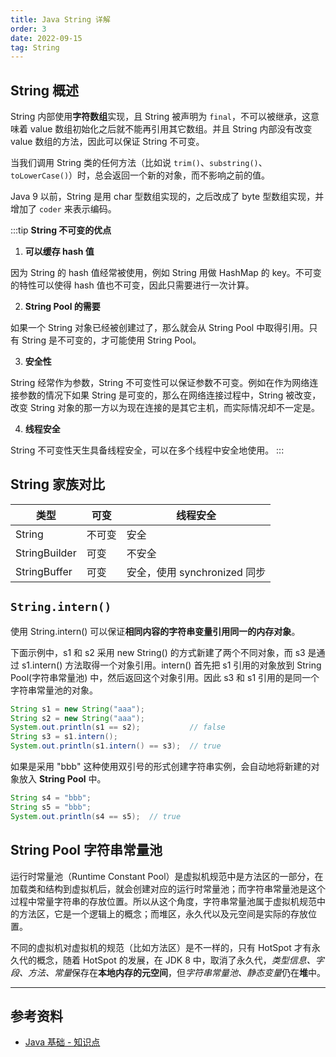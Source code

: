 ```yaml
---
title: Java String 详解
order: 3
date: 2022-09-15
tag: String
---
```


## String 概述

String 内部使用**字符数组**实现，且 String 被声明为 `final`，不可以被继承，这意味着 value 数组初始化之后就不能再引用其它数组。并且 String 内部没有改变 value 数组的方法，因此可以保证 String 不可变。

当我们调用 String 类的任何方法（比如说 `trim()`、`substring()`、`toLowerCase()`）时，总会返回一个新的对象，而不影响之前的值。

Java 9 以前，String 是用 char 型数组实现的，之后改成了 byte 型数组实现，并增加了 `coder` 来表示编码。

:::tip
**String 不可变的优点**<Badge text="重要" type="warning" />

1. **可以缓存 hash 值**

因为 String 的 hash 值经常被使用，例如 String 用做 HashMap 的 key。不可变的特性可以使得 hash 值也不可变，因此只需要进行一次计算。

2. **String Pool 的需要**

如果一个 String 对象已经被创建过了，那么就会从 String Pool 中取得引用。只有 String 是不可变的，才可能使用 String Pool。

3. **安全性**

String 经常作为参数，String 不可变性可以保证参数不可变。例如在作为网络连接参数的情况下如果 String 是可变的，那么在网络连接过程中，String 被改变，改变 String 对象的那一方以为现在连接的是其它主机，而实际情况却不一定是。

4. **线程安全**

String 不可变性天生具备线程安全，可以在多个线程中安全地使用。
:::

## String 家族对比

| 类型          | 可变   | 线程安全                     |
| ------------- | ------ | ----------------------------|
| String        | 不可变 | 安全                         |
| StringBuilder | 可变   | 不安全                       |
| StringBuffer  | 可变   | 安全，使用 synchronized 同步 |

## `String.intern()`

使用 String.intern() 可以保证**相同内容的字符串变量引用同一的内存对象**。

下面示例中，s1 和 s2 采用 new String() 的方式新建了两个不同对象，而 s3 是通过 s1.intern() 方法取得一个对象引用。intern() 首先把 s1 引用的对象放到 String Pool(字符串常量池) 中，然后返回这个对象引用。因此 s3 和 s1 引用的是同一个字符串常量池的对象。

```java
String s1 = new String("aaa");
String s2 = new String("aaa");
System.out.println(s1 == s2);           // false
String s3 = s1.intern();
System.out.println(s1.intern() == s3);  // true
```

如果是采用 "bbb" 这种使用双引号的形式创建字符串实例，会自动地将新建的对象放入 **String Pool** 中。

```java
String s4 = "bbb";
String s5 = "bbb";
System.out.println(s4 == s5);  // true
```

## String Pool 字符串常量池

运行时常量池（Runtime Constant Pool）是虚拟机规范中是方法区的一部分，在加载类和结构到虚拟机后，就会创建对应的运行时常量池；而字符串常量池是这个过程中常量字符串的存放位置。所以从这个角度，字符串常量池属于虚拟机规范中的方法区，它是一个逻辑上的概念；而堆区，永久代以及元空间是实际的存放位置。

不同的虚拟机对虚拟机的规范（比如方法区）是不一样的，只有 HotSpot 才有永久代的概念，随着 HotSpot 的发展，在 JDK 8 中，取消了永久代，*类型信息、字段、方法、常量*保存在**本地内存的元空间**，但*字符串常量池、静态变量*仍在**堆**中。

---

## 参考资料

- [Java 基础 - 知识点](https://pdai.tech/md/java/basic/java-basic-lan-basic.html)